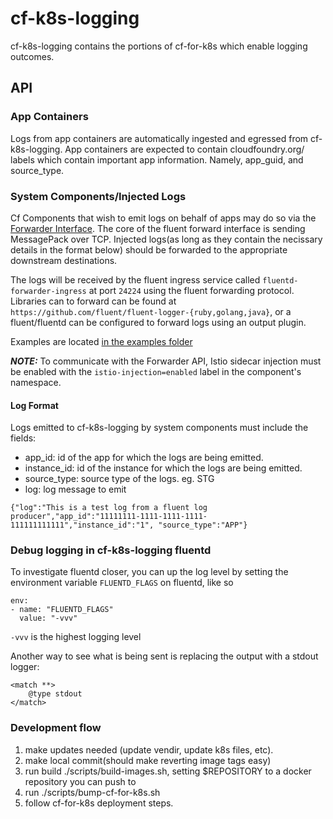 # cf-k8s-logging

cf-k8s-logging contains the portions of cf-for-k8s which enable logging
outcomes.

## API

### App Containers
Logs from app containers are automatically ingested and egressed from
cf-k8s-logging. App containers are expected to contain cloudfoundry.org/
labels which contain important app information. Namely, app_guid, and
source_type.

### System Components/Injected Logs
Cf Components that wish to emit logs on behalf of apps may do so via the
[Forwarder Interface](https://docs.fluentd.org/output/forward). The core of the
fluent forward interface is sending MessagePack over TCP. Injected logs(as long
as they contain the necissary details in the format below) should be forwarded
to the appropriate downstream destinations.

The logs will be received by the fluent ingress service called
`fluentd-forwarder-ingress` at port `24224` using the fluent forwarding
protocol. Libraries can to forward can be found at
`https://github.com/fluent/fluent-logger-{ruby,golang,java}`, or a
fluent/fluentd can be configured to forward logs using an output plugin.

Examples are located [in the examples folder](examples)

***NOTE:***  To communicate with the Forwarder API, Istio sidecar injection
must be enabled with the `istio-injection=enabled` label in the component's
namespace.

#### Log Format
Logs emitted to cf-k8s-logging by system components must include the fields:
- app_id: id of the app for which the logs are being emitted.
- instance_id: id of the instance for which the logs are being emitted.
- source_type: source type of the logs. eg. STG
- log: log message to emit

```
{"log":"This is a test log from a fluent log producer","app_id":"11111111-1111-1111-1111-111111111111","instance_id":"1", "source_type":"APP"}
```

### Debug logging in cf-k8s-logging fluentd

To investigate fluentd closer, you can up the log level by setting the
environment variable `FLUENTD_FLAGS` on fluentd, like so
```
env:
- name: "FLUENTD_FLAGS"
  value: "-vvv"
```

`-vvv` is the highest logging level

Another way to see what is being sent is replacing the output with a stdout
logger:
```
<match **>
    @type stdout
</match>
```

### Development flow

1. make updates needed (update vendir, update k8s files, etc).
1. make local commit(should make reverting image tags easy)
1. run build ./scripts/build-images.sh, setting $REPOSITORY to a docker
   repository you can push to
1. run ./scripts/bump-cf-for-k8s.sh
1. follow cf-for-k8s deployment steps.
